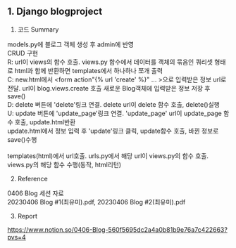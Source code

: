 ## 1. Django blogproject

1. 코드 Summary

models.py에 블로그 객체 생성 후 admin에 반영 <br>
CRUD 구현<br>
  R: url이 views의 함수 호출. views.py 함수에서 데이터를 객체의 묶음인 쿼리셋 형태로 html과 함께 반환하면 templates에서 하나하나 쪼개 출력<br>
  C: new.html에서 <form action"{% url 'create' %}" ... >으로 입력받은 정보 url로 전달. url이 blog.views.create 호출
      새로운 Blog객체에 입력받은 정보 저장 후 save()<br>
  D: delete 버튼에 'delete'링크 연결. delete url이 delete 함수 호출, delete()실행<br>
  U: update 버튼에 'update_page'링크 연결. 'update_page' url이 update_page 함수 호출, update.html반환<br>
    update.html에서 정보 입력 후 'update'링크 클릭, update함수 호출, 바뀐 정보로 save()수행<br>
  <br>
templates(html)에서 url호출. urls.py에서 해당 url이 views.py의 함수 호출. views.py의 해당 함수 수행(동작, html리턴)<br>


2. Reference
   
0406 Blog 세션 자료<br>
  20230406 Blog #1(최유미).pdf, 
  20230406 Blog #2(최유미).pdf

3. Report
   
https://www.notion.so/0406-Blog-560f5695dc2a4a0b81b9e76a7c422663?pvs=4